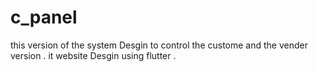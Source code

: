 # c_panel
this version of the system Desgin to control the custome and the vender version .
            it website Desgin using flutter .




